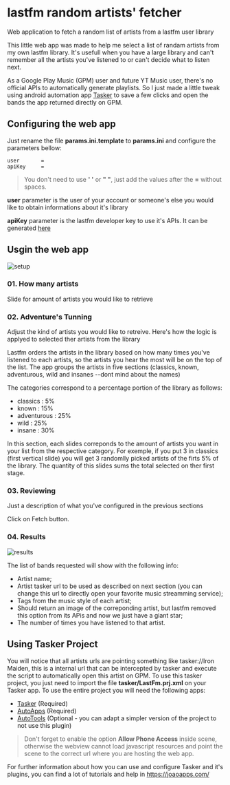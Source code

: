 # lastfm random artists' fetcher
Web application to fetch a random list of artists from a lastfm user library

This little web app was made to help me select a list of randam artists from my own lastfm library. It's usefull when you have a large library and can't remember all the artists you've listened to or can't decide what to listen next. 

As a Google Play Music (GPM) user and future YT Music user, there's no official APIs to automatically generate playlists. So I just made a little tweak using android automation app [Tasker](https://play.google.com/store/apps/details?id=net.dinglisch.android.taskerm) to save a few clicks and open the bands the app returned directly on GPM.

## Configuring the web app
Just rename the file **params.ini.template** to **params.ini** and configure the parameters bellow:
```
user       =
apiKey     =
```
> You don't need to use **' '** or **" "**, just add the values after the **=** without spaces.

**user** parameter is the user of your account or someone's else you would like to obtain informations about it's library

**apiKey** parameter is the lastfm developer key to use it's APIs. It can be generated [here](https://www.last.fm/api/account/create)

## Usgin the web app
![setup](https://imgshare.io/images/2020/05/25/Capture01.png)
### 01. How many artists
Slide for amount of artists you would like to retrieve
### 02. Adventure's Tunning
Adjust the kind of artists you would like to retreive. Here's how the logic is applyed to selected ther artists from the library

Lastfm orders the artists in the library based on how many times you've listened to each artists, so the artists you hear the most will be on the top of the list.
The app groups the artists in five sections (classics, known, adventurous, wild and insanes --dont mind about the names) 

The categories correspond to a percentage portion of the library as follows:

- classics : 5%
- known : 15%
- adventurous : 25%
- wild : 25%
- insane : 30% 

In this section, each slides correponds to the amount of artists you want in your list from the respective category. For exemple, if you put 3 in classics (first vertical slide) you will get 3 randomlly picked artists of the firts 5% of the library.
The quantity of this slides sums the total selected on ther first stage.

### 03. Reviewing
Just a description of what you've configured in the previous sections

Click on Fetch button.

### 04. Results
![results](https://imgshare.io/images/2020/05/25/Capture02.png)

The list of bands requested will show with the following info:
- Artist name;
- Artist tasker url to be used as described on next section (you can change this url to directly open your favorite music streamming service);
- Tags from the music style of each artist;
- Should return an image of the correponding artist, but lastfm removed this option from its APis and now we just have a giant star;
- The number of times you have listened to that artist.

## Using Tasker Project
You will notice that all artists urls are pointing something like tasker://Iron Maiden, this is a internal url that can be intercepted by tasker and execute the script to automatically open this artist on GPM.
To use this tasker project, you just need to import the file **tasker/LastFm.prj.xml** on your Tasker app. 
To use the entire project you will need the following apps:
- [Tasker](https://play.google.com/store/apps/details?id=net.dinglisch.android.taskerm) (Required)
- [AutoApps](https://play.google.com/store/apps/details?id=com.joaomgcd.auto) (Required)
- [AutoTools](https://play.google.com/store/apps/details?id=com.joaomgcd.autotools) (Optional - you can adapt a simpler version of the project to not use this plugin)
> Don't forget to enable the option **Allow Phone Access** inside scene, otherwise the webview cannot load javascript resources and point the scene to the correct url where you are hosting the web app.

For further information about how you can use and configure Tasker and it's plugins, you can find a lot of tutorials and help in https://joaoapps.com/
